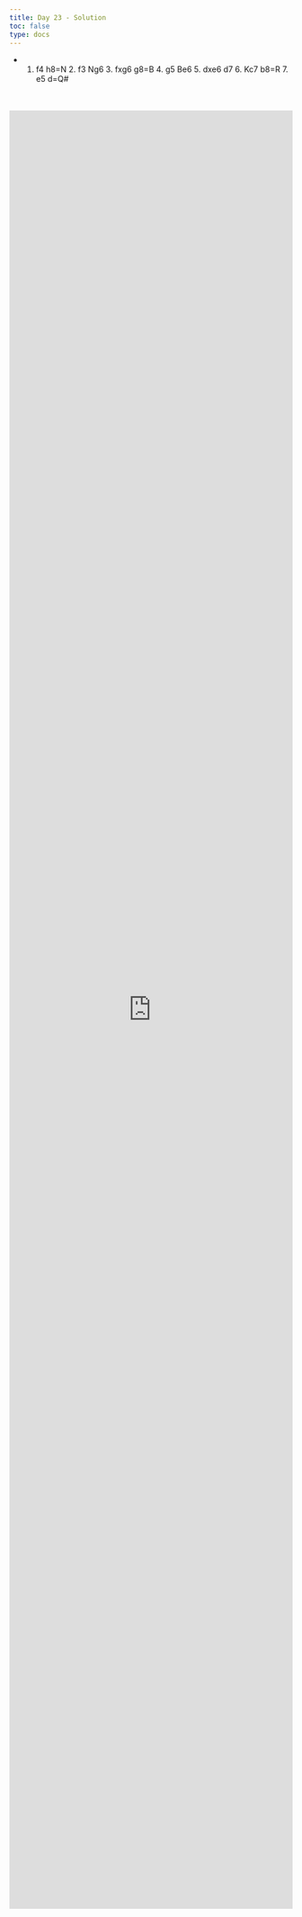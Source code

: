 ```yaml
---
title: Day 23 - Solution
toc: false
type: docs
---
```


- 1. f4 h8=N 2. f3 Ng6 3. fxg6 g8=B 4. g5 Be6 5. dxe6 d7 6. Kc7 b8=R 7. e5 d=Q#

<br>
<br>
<iframe 
    style="width: 100%; height: 80vh;" 
    src="https://lichess.org/study/embed/PrONOirR/2lc94ZUl" 
    frameborder="0">
</iframe>
